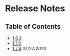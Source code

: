 # Release Notes

<PageHeader />

## Table of Contents

* [1.6.3](./1.6.3/README.md)
* [1.7.0](./1.7.0/README.md)
* [1.7.4](./1.7.4/README.md) 07/27/2020



  
<PageFooter />
